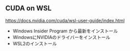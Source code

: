 ## CUDA on WSL
https://docs.nvidia.com/cuda/wsl-user-guide/index.html

- Windows Insider Program から最新をインストール
- WindowsにNVIDIAのドライバーをインストール
- WSL2のインストール

